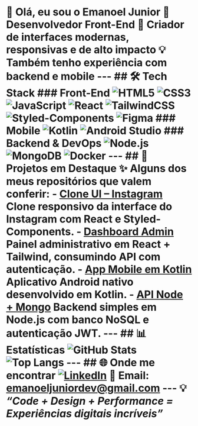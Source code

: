# 👋 Olá, eu sou o Emanoel Junior 🎨 Desenvolvedor **Front-End** 🚀 Criador de interfaces modernas, responsivas e de alto impacto 💡 Também tenho experiência com backend e mobile --- ## 🛠️ Tech Stack ### Front-End ![HTML5](https://img.shields.io/badge/HTML5-E34F26?style=for-the-badge&logo=html5&logoColor=white) ![CSS3](https://img.shields.io/badge/CSS3-1572B6?style=for-the-badge&logo=css3&logoColor=white) ![JavaScript](https://img.shields.io/badge/JavaScript-F7DF1E?style=for-the-badge&logo=javascript&logoColor=black) ![React](https://img.shields.io/badge/React-20232A?style=for-the-badge&logo=react&logoColor=61DAFB) ![TailwindCSS](https://img.shields.io/badge/TailwindCSS-06B6D4?style=for-the-badge&logo=tailwindcss&logoColor=white) ![Styled-Components](https://img.shields.io/badge/styled--components-DB7093?style=for-the-badge&logo=styled-components&logoColor=white) ![Figma](https://img.shields.io/badge/Figma-F24E1E?style=for-the-badge&logo=figma&logoColor=white) ### Mobile ![Kotlin](https://img.shields.io/badge/Kotlin-0095D5?style=for-the-badge&logo=kotlin&logoColor=white) ![Android Studio](https://img.shields.io/badge/Android%20Studio-3DDC84?style=for-the-badge&logo=android-studio&logoColor=white) ### Backend & DevOps ![Node.js](https://img.shields.io/badge/Node.js-339933?style=for-the-badge&logo=node.js&logoColor=white) ![MongoDB](https://img.shields.io/badge/MongoDB-47A248?style=for-the-badge&logo=mongodb&logoColor=white) ![Docker](https://img.shields.io/badge/Docker-2496ED?style=for-the-badge&logo=docker&logoColor=white) --- ## 📌 Projetos em Destaque ✨ Alguns dos meus repositórios que valem conferir: - [**Clone UI – Instagram**](#) Clone responsivo da interface do Instagram com React e Styled-Components. - [**Dashboard Admin**](#) Painel administrativo em React + Tailwind, consumindo API com autenticação. - [**App Mobile em Kotlin**](#) Aplicativo Android nativo desenvolvido em Kotlin. - [**API Node + Mongo**](#) Backend simples em Node.js com banco NoSQL e autenticação JWT. --- ## 📊 Estatísticas ![GitHub Stats](https://github-readme-stats.vercel.app/api?username=emanoeljunior21&show_icons=true&theme=radical) ![Top Langs](https://github-readme-stats.vercel.app/api/top-langs/?username=emanoeljunior21&layout=compact&theme=radical) --- ## 🌐 Onde me encontrar [![LinkedIn](https://img.shields.io/badge/LinkedIn-0A66C2?style=for-the-badge&logo=linkedin&logoColor=white)](https://www.linkedin.com/in/emanoel-jr/) 📩 **Email:** emanoeljuniordev@gmail.com --- 💡 *“Code + Design + Performance = Experiências digitais incríveis”*
